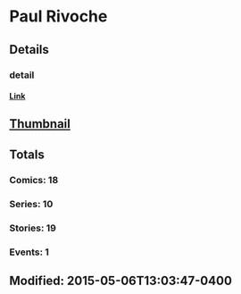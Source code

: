 # Paul  Rivoche 
## Details
### detail
#### [Link](http://marvel.com/comics/creators/9234/paul_rivoche?utm_campaign=apiRef&utm_source=225578a89fc76f3d20fbffda5d17a88d)
## [Thumbnail](http://i.annihil.us/u/prod/marvel/i/mg/b/40/image_not_available.jpg)
## Totals
### Comics: 18
### Series: 10
### Stories: 19
### Events: 1
## Modified: 2015-05-06T13:03:47-0400